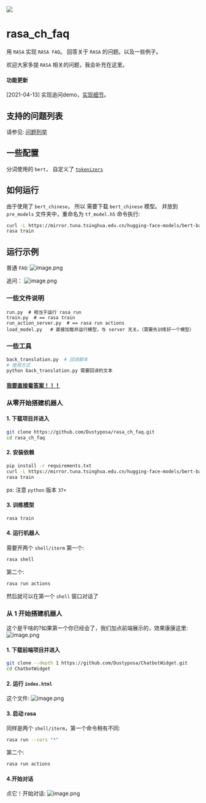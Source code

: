 ![](https://img.shields.io/badge/python-3.7%20%7C%20-blue)


# rasa_ch_faq
用 `RASA` 实现 `RASA FAQ`。 回答关于 `RASA` 的问题。以及一些例子。


欢迎大家多提 `RASA` 相关的问题，我会补充在这里。
#### 功能更新
[2021-04-13] 实现追问demo，[实现细节](./compoments/polices)。

## 支持的问题列表
请参见: [问题列举](./data/nlu/rasa_faq.yml)

## 一些配置
分词使用的 `bert`， 自定义了 [`tokenizers`](./compoments/tokenizers/bert_tokenizer..py) 

## 如何运行
由于使用了 `bert_chinese`， 所以 需要下载 `bert_chinese` 模型。
并放到 `pre_models` 文件夹中，重命名为 `tf_model.h5`
命令执行:
```bash
curl -L https://mirror.tuna.tsinghua.edu.cn/hugging-face-models/bert-base-chinese-tf_model.h5 -o pre_models/tf_model.h5
rasa train
``` 

## 运行示例
普通 `FAQ`:
![image.png](https://i.loli.net/2021/01/25/WndRk2ahfeI4i38.png)

追问：
![image.png](https://i.loli.net/2021/04/13/jr5lsAt728c3XCF.png)

### 一些文件说明
```
run.py  # 相当于运行 rasa run
train.py  # == rasa train
run_action_server.py  # == rasa run actions
load_model.py   # 直接加载并运行模型，与 server 无关。（需要先训练好一个模型） 
```
### 一些工具
```bash
back_translation.py  # 回译脚本
# 使用方式
python back_translation.py 需要回译的文本
```

#### [我要直接看答案！！！](./data/nlu/responses/responses.yml)

### 从零开始搭建机器人 
#### 1. 下载项目并进入
```bash
git clone https://github.com/Dustyposa/rasa_ch_faq.git 
cd rasa_ch_faq
```
#### 2. 安装依赖
```bash
pip install -r requirements.txt
curl -L https://mirror.tuna.tsinghua.edu.cn/hugging-face-models/bert-base-chinese-tf_model.h5 -o pre_models/tf_model.h5
rasa train
```
ps: 注意 `python` 版本 `37+`
#### 3. 训练模型
```bash
rasa train
```
#### 4. 运行机器人
需要开两个 `shell/iterm`
第一个:
```bash
rasa shell
```
第二个:
```bash
rasa run actions
```
然后就可以在第一个 `shell` 窗口对话了

### 从 1 开始搭建机器人
这个是干啥的?如果第一个你已经会了，我们加点前端展示的，效果康康这里:
![image.png](https://i.loli.net/2021/04/22/ofyR5w4MW9DGa7U.png)

#### 1. 下载前端项目并进入
```bash
git clone --depth 1 https://github.com/Dustyposa/ChatbotWidget.git
cd ChatbotWidget
```
#### 2. 运行 `index.html`
这个文件:
![image.png](https://i.loli.net/2021/04/22/uTicLEMs6rvXPnb.png)
#### 3. 启动 rasa
同样是两个 `shell/iterm`，第一个命令稍有不同:
```bash
rasa run --cors "*"
```
第二个:
```bash
rasa run actions
```
#### 4.开始对话
点它！开始对话:
![image.png](https://i.loli.net/2021/04/22/w4omyj8AUTHFLek.png)




